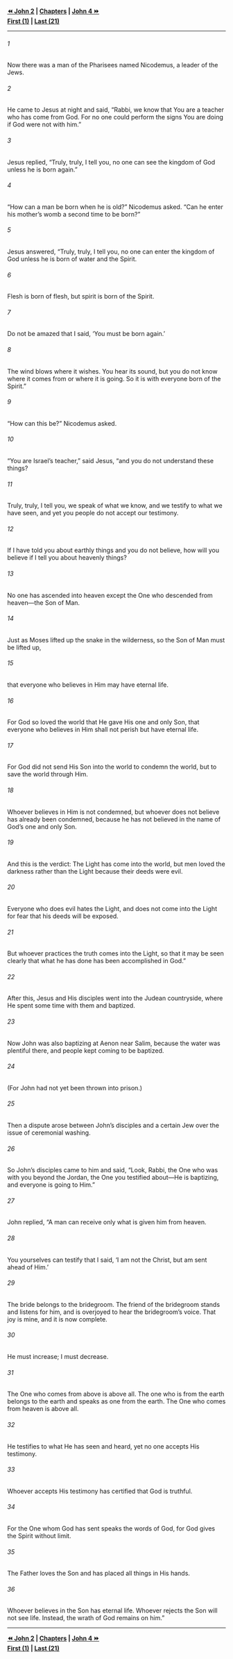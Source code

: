   
**[⏪ John 2](./John%202.md) | [Chapters](./_index.md) | [John 4 ⏩](./John%204.md)**  
**[First (1)](./John%201.md) | [Last (21)](./John%2021.md)**  
  
---  
  
###### 1  
Now there was a man of the Pharisees named Nicodemus, a leader of the Jews.  
  
###### 2  
He came to Jesus at night and said, “Rabbi, we know that You are a teacher who has come from God. For no one could perform the signs You are doing if God were not with him.”  
  
###### 3  
Jesus replied, “Truly, truly, I tell you, no one can see the kingdom of God unless he is born again.”  
  
###### 4  
“How can a man be born when he is old?” Nicodemus asked. “Can he enter his mother’s womb a second time to be born?”  
  
###### 5  
Jesus answered, “Truly, truly, I tell you, no one can enter the kingdom of God unless he is born of water and the Spirit.  
  
###### 6  
Flesh is born of flesh, but spirit is born of the Spirit.  
  
###### 7  
Do not be amazed that I said, ‘You must be born again.’  
  
###### 8  
The wind blows where it wishes. You hear its sound, but you do not know where it comes from or where it is going. So it is with everyone born of the Spirit.”  
  
###### 9  
“How can this be?” Nicodemus asked.  
  
###### 10  
“You are Israel’s teacher,” said Jesus, “and you do not understand these things?  
  
###### 11  
Truly, truly, I tell you, we speak of what we know, and we testify to what we have seen, and yet you people do not accept our testimony.  
  
###### 12  
If I have told you about earthly things and you do not believe, how will you believe if I tell you about heavenly things?  
  
###### 13  
No one has ascended into heaven except the One who descended from heaven—the Son of Man.  
  
###### 14  
Just as Moses lifted up the snake in the wilderness, so the Son of Man must be lifted up,  
  
###### 15  
that everyone who believes in Him may have eternal life.  
  
###### 16  
For God so loved the world that He gave His one and only Son, that everyone who believes in Him shall not perish but have eternal life.  
  
###### 17  
For God did not send His Son into the world to condemn the world, but to save the world through Him.  
  
###### 18  
Whoever believes in Him is not condemned, but whoever does not believe has already been condemned, because he has not believed in the name of God’s one and only Son.  
  
###### 19  
And this is the verdict: The Light has come into the world, but men loved the darkness rather than the Light because their deeds were evil.  
  
###### 20  
Everyone who does evil hates the Light, and does not come into the Light for fear that his deeds will be exposed.  
  
###### 21  
But whoever practices the truth comes into the Light, so that it may be seen clearly that what he has done has been accomplished in God.”  
  
###### 22  
After this, Jesus and His disciples went into the Judean countryside, where He spent some time with them and baptized.  
  
###### 23  
Now John was also baptizing at Aenon near Salim, because the water was plentiful there, and people kept coming to be baptized.  
  
###### 24  
(For John had not yet been thrown into prison.)  
  
###### 25  
Then a dispute arose between John’s disciples and a certain Jew over the issue of ceremonial washing.  
  
###### 26  
So John’s disciples came to him and said, “Look, Rabbi, the One who was with you beyond the Jordan, the One you testified about—He is baptizing, and everyone is going to Him.”  
  
###### 27  
John replied, “A man can receive only what is given him from heaven.  
  
###### 28  
You yourselves can testify that I said, ‘I am not the Christ, but am sent ahead of Him.’  
  
###### 29  
The bride belongs to the bridegroom. The friend of the bridegroom stands and listens for him, and is overjoyed to hear the bridegroom’s voice. That joy is mine, and it is now complete.  
  
###### 30  
He must increase; I must decrease.  
  
###### 31  
The One who comes from above is above all. The one who is from the earth belongs to the earth and speaks as one from the earth. The One who comes from heaven is above all.  
  
###### 32  
He testifies to what He has seen and heard, yet no one accepts His testimony.  
  
###### 33  
Whoever accepts His testimony has certified that God is truthful.  
  
###### 34  
For the One whom God has sent speaks the words of God, for God gives the Spirit without limit.  
  
###### 35  
The Father loves the Son and has placed all things in His hands.  
  
###### 36  
Whoever believes in the Son has eternal life. Whoever rejects the Son will not see life. Instead, the wrath of God remains on him.”  
  
  
---  
  
**[⏪ John 2](./John%202.md) | [Chapters](./_index.md) | [John 4 ⏩](./John%204.md)**  
**[First (1)](./John%201.md) | [Last (21)](./John%2021.md)**  
  
